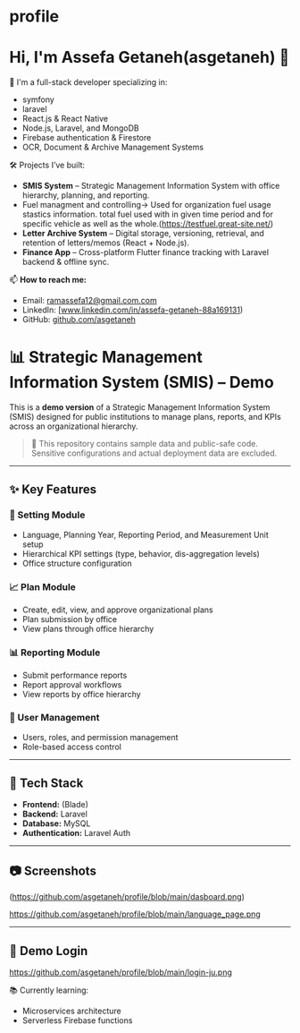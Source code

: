 # profile
# Hi, I'm Assefa Getaneh(asgetaneh) 👋

🚀 I'm a full-stack developer specializing in:
- symfony
- laravel
- React.js & React Native
- Node.js, Laravel, and MongoDB
- Firebase authentication & Firestore
- OCR, Document & Archive Management Systems

🛠️ Projects I’ve built:
- **SMIS System** – Strategic Management Information System with office hierarchy, planning, and reporting.
- Fuel managment and controlling-> Used for organization fuel usage stastics information. total fuel used with in given time period and for specific vehicle as well as the whole.(https://testfuel.great-site.net/)
- **Letter Archive System** – Digital storage, versioning, retrieval, and retention of letters/memos (React + Node.js).
- **Finance App** – Cross-platform Flutter finance tracking with Laravel backend & offline sync.

📫 **How to reach me:**
- Email: ramassefa12@gmail.com.com
- LinkedIn: [www.linkedin.com/in/assefa-getaneh-88a169131)
- GitHub: [github.com/asgetaneh](https://github.com/asgetaneh)

# 📊 Strategic Management Information System (SMIS) – Demo

This is a **demo version** of a Strategic Management Information System (SMIS) designed for public institutions to manage plans, reports, and KPIs across an organizational hierarchy.

> 🚨 This repository contains sample data and public-safe code. Sensitive configurations and actual deployment data are excluded.

---

## ✨ Key Features

### 🔧 Setting Module
- Language, Planning Year, Reporting Period, and Measurement Unit setup
- Hierarchical KPI settings (type, behavior, dis-aggregation levels)
- Office structure configuration

### 📈 Plan Module
- Create, edit, view, and approve organizational plans
- Plan submission by office
- View plans through office hierarchy

### 📊 Reporting Module
- Submit performance reports
- Report approval workflows
- View reports by office hierarchy

### 👥 User Management
- Users, roles, and permission management
- Role-based access control

---

## 🧰 Tech Stack

- **Frontend:** (Blade)
- **Backend:**  Laravel
- **Database:**  MySQL
- **Authentication:**  Laravel Auth
---

## 📷 Screenshots

(https://github.com/asgetaneh/profile/blob/main/dasboard.png)

https://github.com/asgetaneh/profile/blob/main/language_page.png


---


## 🧪 Demo Login

https://github.com/asgetaneh/profile/blob/main/login-ju.png


📚 Currently learning:
- Microservices architecture
- Serverless Firebase functions
